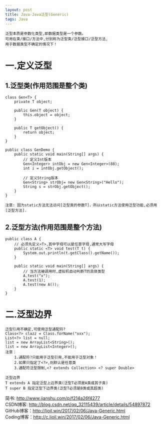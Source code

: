 ```yaml
---
layout: post
title: Java-Java泛型(Generic)
tags: Java
---
```

	泛型本质是参数化类型,即数据类型是一个参数。
	可用在类/接口/方法中,分别称为泛型类/泛型接口/泛型方法,
	用于数据类型不确定的情况下！

# 一.定义泛型	

## 1.泛型类(作用范围是整个类)
	class Gen<T> {
		private T object;
		
		public Gen(T object) {
			this.object = object;
		}
		
		public T getObject() {
			return object;
		}
	}
 
	public class GenDemo {
		public static void main(String[] args) {
			// 定义Int版本
			Gen<Integer> intObj = new Gen<Integer>(88);
			int i = intObj.getObject();
	
			// 定义String版本
			Gen<String> strObj= new Gen<String>("Hello");
			String s = strObj.getObject();
		}
	}
	
	注意: 因为static方法无法访问[泛型类的参数T]，所以static方法使用泛型功能,必须用[泛型方法].
	
## 2.泛型方法(作用范围是整个方法)
	public class A {
		// 必须先定义<T>,其中字母可以是任意字母,通常大写字母		
		public static <T> void test(T t) {
			System.out.println(t.getClass().getName());
		}
		
		public static void main(String[] args) {		
			// 当方法被调用时,虚拟机自动判断T的具体类型
			A.test("x");
			A.test(1);
			A.test(new A());
		}
    }

	
# 二.泛型边界		
	泛型引用不确定,可使用泛型通配符?	
	Class<?> clazz = Class.forName("xxx");
	List<?> list = null;
	list = new ArrayList<String>();	
	list = new ArrayList<Integer>();
	注意：
		1.通配符?只能用于泛型引用,不能用于泛型对象！
		2.如果只指定了<?>,则默认是任意类
		3.通配符泛型限制,<? extends Collection> <? super Double>

	泛型边界
	T extends A 指定泛型上边界类(泛型T必须是A类或其子类)		
	T super B 指定泛型下边界类(泛型T必须是B类或其超类)

简书: http://www.jianshu.com/p/f214a26f4277  
CSDN博客: http://blog.csdn.net/qq_32115439/article/details/54897872   
GitHub博客：http://lioil.win/2017/02/06/Java-Generic.html   
Coding博客：http://c.lioil.win/2017/02/06/Java-Generic.html